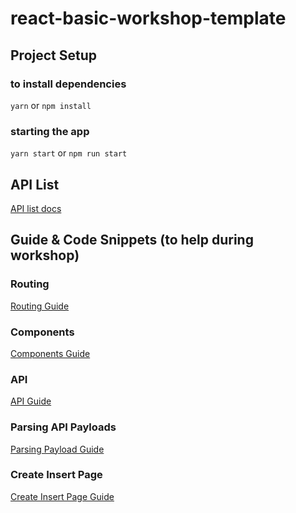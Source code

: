 # react-basic-workshop-template

## Project Setup

### to install dependencies
`yarn` or `npm install`

### starting the app
`yarn start` or `npm run start`

## API List
[API list docs](api-list.md)


## Guide & Code Snippets (to help during workshop)

### Routing
[Routing Guide](guide/1-routing.md)

### Components
[Components Guide](guide/2-components.md)

### API
[API Guide](guide/3-api.md)

### Parsing API Payloads
[Parsing Payload Guide](guide/4-parse_process_API.md)

### Create Insert Page
[Create Insert Page Guide](guide/5-create_insert.md)
